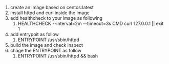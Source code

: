 1. create an image based on centos:latest
1. install httpd and curl inside the image
1. add healthcheck to your image as following
	1. HEALTHCHECK --interval=2m --timeout=3s CMD curl 127.0.0.1 || exit 1
1. add entrypoit as follow
	1. ENTRYPOINT /usr/sbin/httpd
1. build the image and check inspect
1. chage the ENTRYPOINT as follow
	1. ENTRYPOINT /usr/sbin/httpd && bash

